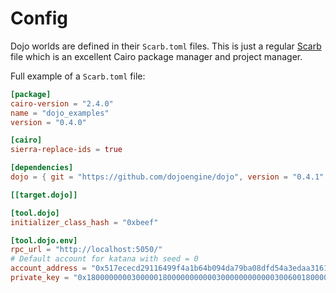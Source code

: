 # Config

Dojo worlds are defined in their `Scarb.toml` files. This is just a regular [Scarb](https://docs.swmansion.com/scarb/) file which is an excellent Cairo package manager and project manager.

Full example of a `Scarb.toml` file:

```toml
[package]
cairo-version = "2.4.0"
name = "dojo_examples"
version = "0.4.0"

[cairo]
sierra-replace-ids = true

[dependencies]
dojo = { git = "https://github.com/dojoengine/dojo", version = "0.4.1" }

[[target.dojo]]

[tool.dojo]
initializer_class_hash = "0xbeef"

[tool.dojo.env]
rpc_url = "http://localhost:5050/"
# Default account for katana with seed = 0
account_address = "0x517ececd29116499f4a1b64b094da79ba08dfd54a3edaa316134c41f8160973"
private_key = "0x1800000000300000180000000000030000000000003006001800006600"
```
